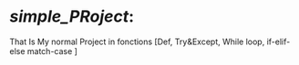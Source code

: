 # *simple_PRoject*:
That Is My normal Project in fonctions [Def, Try&amp;Except, While loop, if-elif-else match-case ]

